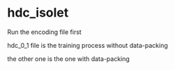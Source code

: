 # hdc_isolet
Run the encoding file first

hdc_0_1 file is the training process without data-packing

the other one is the one with data-packing
